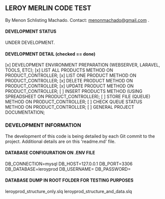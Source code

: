 
## LEROY MERLIN CODE TEST

By Menon Schlisting Machado.
Contact: <menonmachado@gmail.com> .

#### DEVELOPMENT STATUS
UNDER DEVELOPMENT.

#### DEVELOPMENT DETAIL (checked == done)
[x] DEVELOPMENT ENVIRONMENT PREPARATION (WEBSERVER, LARAVEL, TOOLS, ETC);
[x] LIST ALL PRODUCTS METHOD ON PRODUCT_CONTROLLER;
[x] LIST ONE PRODUCT METHOD ON PRODUCT_CONTROLLER;
[x] DELETE PRODUCT METHOD ON PRODUCT_CONTROLLER;
[x] UPDATE PRODUCT METHOD ON PRODUCT_CONTROLLER;
[ ] INSERT PRODUCTS METHOD (USING SPREADSHEET ON PRODUCT_CONTROLLER);
[ ] STORE FILE (QUEUE) METHOD ON PRODUCT_CONTROLLER;
[ ] CHECK QUEUE STATUS METHOD ON PRODUCT_CONTROLLER;
[ ] GENERAL PROJECT DOCUMENTATION;

### DEVELOPMENT INFORMATION
The development of this code is being detailed by each Git commit to the project. Additional details are on this 'readme.md' file.

#### DATABASE CONFIGURATION ON .ENV FILE
DB_CONNECTION=mysql
DB_HOST=127.0.0.1
DB_PORT=3306
DB_DATABASE=leroyprod
DB_USERNAME=<your username>
DB_PASSWORD=<your password>

#### DATABASE DUMP IN ROOT FOLDER FOR TESTING PURPOSES
leroyprod_structure_only.slq
leroyprod_structure_and_data.slq



 	